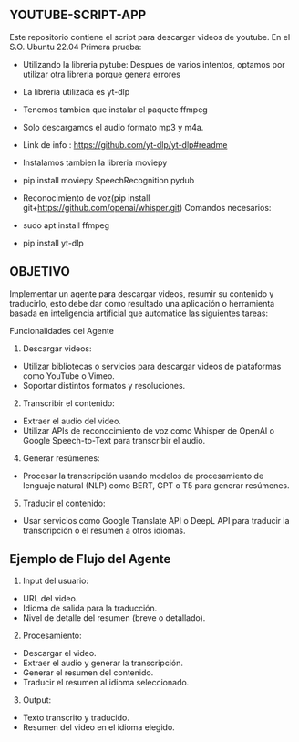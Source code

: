 **YOUTUBE-SCRIPT-APP**
---


Este repositorio contiene el script para descargar videos de youtube. En el S.O. Ubuntu 22.04
Primera prueba:
- Utilizando la libreria pytube: Despues de varios intentos, optamos por utilizar otra libreria porque genera errores
- La libreria utilizada es yt-dlp
- Tenemos tambien que instalar el paquete ffmpeg
- Solo descargamos el audio formato mp3 y m4a.
- Link de info : https://github.com/yt-dlp/yt-dlp#readme
- Instalamos tambien la libreria moviepy
- pip install moviepy SpeechRecognition pydub
- Reconocimiento de voz(pip install git+https://github.com/openai/whisper.git)
Comandos necesarios:

- sudo apt install ffmpeg
- pip install yt-dlp

**OBJETIVO**
---

Implementar un agente para descargar videos, resumir su contenido y traducirlo,  esto debe dar como resultado una aplicación o herramienta basada en inteligencia artificial que automatice las siguientes tareas:

Funcionalidades del Agente

1. Descargar videos:

* Utilizar bibliotecas o servicios para descargar videos de plataformas como YouTube o Vimeo.
* Soportar distintos formatos y resoluciones.

2. Transcribir el contenido:

* Extraer el audio del video.
* Utilizar APIs de reconocimiento de voz como Whisper de OpenAI o Google Speech-to-Text para transcribir el audio.

4. Generar resúmenes:

* Procesar la transcripción usando modelos de procesamiento de lenguaje natural (NLP) como BERT, GPT o T5 para generar resúmenes.

5. Traducir el contenido:

* Usar servicios como Google Translate API o DeepL API para traducir la transcripción o el resumen a otros idiomas.

**Ejemplo de Flujo del Agente**
--- 

1. Input del usuario:

* URL del video.
* Idioma de salida para la traducción.
* Nivel de detalle del resumen (breve o detallado).

2. Procesamiento:

* Descargar el video.
* Extraer el audio y generar la transcripción.
* Generar el resumen del contenido.
* Traducir el resumen al idioma seleccionado.

3. Output:

* Texto transcrito y traducido.
* Resumen del video en el idioma elegido.

